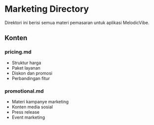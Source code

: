# Marketing Directory

Direktori ini berisi semua materi pemasaran untuk aplikasi MelodicVibe.

## Konten

### pricing.md
- Struktur harga
- Paket layanan
- Diskon dan promosi
- Perbandingan fitur

### promotional.md
- Materi kampanye marketing
- Konten media sosial
- Press release
- Event marketing 